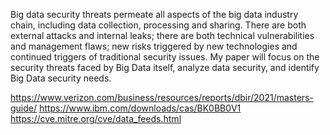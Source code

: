 Big data security threats permeate all aspects of the big data industry chain, including data collection, processing and sharing.  There are both external attacks and internal leaks; there are both technical vulnerabilities and management flaws; new risks triggered by new technologies and continued triggers of traditional security issues.
My paper will focus on the security threats faced by Big Data itself, analyze data security, and identify Big Data security needs.

https://www.verizon.com/business/resources/reports/dbir/2021/masters-guide/
https://www.ibm.com/downloads/cas/BK0BB0V1
https://cve.mitre.org/cve/data_feeds.html
